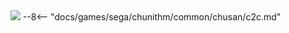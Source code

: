 <img class="header-logo" src="/img/sega/chunithm/newplus/logo.webp">
--8<-- "docs/games/sega/chunithm/common/chusan/c2c.md"